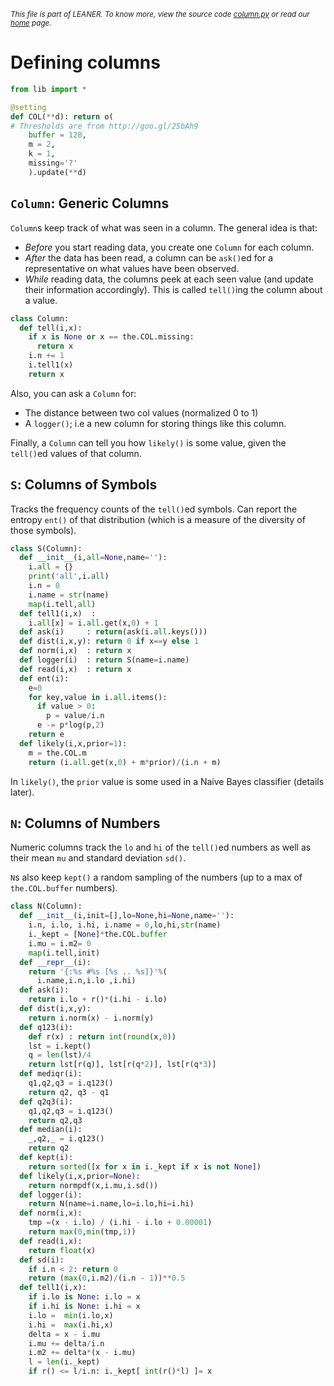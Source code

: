 <small>_This file is part of LEANER. To know more, view the source code [column.py](../src/column.py) or read our [home](https://github.com/ai-se/cocomo) page._</small>
# Defining columns

````python
from lib import *

@setting
def COL(**d): return o(
# Thresholds are from http://goo.gl/25bAh9
    buffer = 128,
    m = 2,
    k = 1,
    missing='?'
    ).update(**d)

````

## `Column`: Generic Columns

`Column`s keep track of what was seen in a column.
The general idea is that:

+  _Before_ you start reading data,
   you create one `Column` for each column. 
+ _After_ the data has been read, a column can be
   `ask()`ed  for a representative on what
   values have been observed.
+  _While_ reading data, the columns peek at each
   seen value (and update their information accordingly).
   This is called `tell()`ing the column about a value.

````python
class Column:
  def tell(i,x):
    if x is None or x == the.COL.missing:
      return x
    i.n += 1
    i.tell1(x)
    return x
````

Also, you can ask a `Column` for:

+ The distance between two col values (normalized 0 to 1)
+ A `logger()`; i.e
  a new column for storing things like this column.

Finally, a `Column` can tell you how `likely()` is some
value, given the `tell()`ed values of that column.

## `S`: Columns of Symbols

Tracks the frequency counts of the `tell()`ed symbols.
Can report the entropy `ent()` of that distribution
(which is a measure of the diversity of those symbols).

````python
class S(Column): 
  def __init__(i,all=None,name=''): 
    i.all = {}
    print('all',i.all)
    i.n = 0
    i.name = str(name)
    map(i.tell,all)
  def tell1(i,x)  : 
    i.all[x] = i.all.get(x,0) + 1
  def ask(i)     : return(ask(i.all.keys()))
  def dist(i,x,y): return 0 if x==y else 1
  def norm(i,x)  : return x
  def logger(i)  : return S(name=i.name)
  def read(i,x)  : return x
  def ent(i):
    e=0
    for key,value in i.all.items():
      if value > 0:
        p = value/i.n
      e -= p*log(p,2)
    return e
  def likely(i,x,prior=1):
    m = the.COL.m
    return (i.all.get(x,0) + m*prior)/(i.n + m)
````
    
In `likely()`, the `prior` value is some used in a Naive Bayes
classifier (details later).


## `N`: Columns of Numbers

Numeric columns track the `lo` and `hi` of the `tell()`ed
numbers as well as their mean `mu` and standard deviation
`sd()`.

`N`s  also keep `kept()` a random sampling
of the numbers (up to a max of `the.COL.buffer` numbers).
 
````python
class N(Column):
  def __init__(i,init=[],lo=None,hi=None,name=''):
    i.n, i.lo, i.hi, i.name = 0,lo,hi,str(name)
    i._kept = [None]*the.COL.buffer
    i.mu = i.m2= 0
    map(i.tell,init)
  def __repr__(i): 
    return '{:%s #%s [%s .. %s]}'%(
      i.name,i.n,i.lo ,i.hi)
  def ask(i): 
    return i.lo + r()*(i.hi - i.lo)
  def dist(i,x,y): 
    return i.norm(x) - i.norm(y)
  def q123(i):
    def r(x) : return int(round(x,0))
    lst = i.kept()
    q = len(lst)/4
    return lst[r(q)], lst[r(q*2)], lst[r(q*3)]  
  def mediqr(i):
    q1,q2,q3 = i.q123()
    return q2, q3 - q1
  def q2q3(i): 
    q1,q2,q3 = i.q123()
    return q2,q3
  def median(i):
    _,q2,_ = i.q123()
    return q2
  def kept(i): 
    return sorted([x for x in i._kept if x is not None])
  def likely(i,x,prior=None):
    return normpdf(x,i.mu,i.sd())
  def logger(i): 
    return N(name=i.name,lo=i.lo,hi=i.hi)
  def norm(i,x):
    tmp =(x - i.lo) / (i.hi - i.lo + 0.00001)
    return max(0,min(tmp,1))
  def read(i,x): 
    return float(x)
  def sd(i):
    if i.n < 2: return 0
    return (max(0,i.m2)/(i.n - 1))**0.5
  def tell1(i,x):
    if i.lo is None: i.lo = x
    if i.hi is None: i.hi = x
    i.lo =  min(i.lo,x)
    i.hi =  max(i.hi,x)
    delta = x - i.mu
    i.mu += delta/i.n
    i.m2 += delta*(x - i.mu)
    l = len(i._kept)
    if r() <= l/i.n: i._kept[ int(r()*l) ]= x
 
 
````

